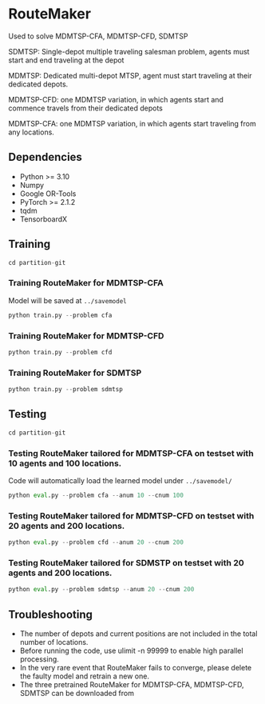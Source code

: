 # RouteMaker
Used to solve MDMTSP-CFA, MDMTSP-CFD, SDMTSP

SDMTSP: Single-depot multiple traveling salesman problem, agents must start and end traveling at the depot

MDMTSP: Dedicated multi-depot MTSP, agent must start traveling at their dedicated depots. 

MDMTSP-CFD: one MDMTSP variation, in which agents start and commence travels from their dedicated depots

MDMTSP-CFA: one MDMTSP variation, in which agents start traveling from any locations.

## Dependencies
* Python >= 3.10
* Numpy
* Google OR-Tools
* PyTorch >= 2.1.2
* tqdm
* TensorboardX
  
## Training
```python
cd partition-git
```

### Training RouteMaker for MDMTSP-CFA

Model will be saved at `../savemodel`
```python
python train.py --problem cfa
```

### Training RouteMaker for MDMTSP-CFD
```python
python train.py --problem cfd
```

### Training RouteMaker for SDMTSP
```python
python train.py --problem sdmtsp
```

## Testing
```python
cd partition-git
```

### Testing RouteMaker tailored for MDMTSP-CFA on testset with 10 agents and 100 locations. 
Code will automatically load the learned model under `../savemodel/`

```python
python eval.py --problem cfa --anum 10 --cnum 100
```

### Testing RouteMaker tailored for MDMTSP-CFD on testset with 20 agents and 200 locations. 
```python
python eval.py --problem cfd --anum 20 --cnum 200
```

### Testing RouteMaker tailored for SDMSTP on testset with 20 agents and 200 locations. 
```python
python eval.py --problem sdmtsp --anum 20 --cnum 200
```

## Troubleshooting
* The number of depots and current positions are not included in the total number of locations.
* Before running the code, use ulimit -n 99999 to enable high parallel processing. 
* In the very rare event that RouteMaker fails to converge, please delete the faulty model and retrain a new one.
* The three pretrained RouteMaker for MDMTSP-CFA, MDMTSP-CFD, SDMTSP can be downloaded from 

